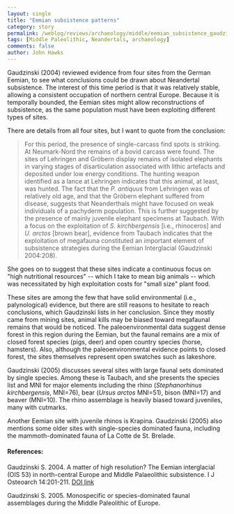 ```yaml
---
layout: single 
title: "Eemian subsistence patterns" 
category: story
permalink: /weblog/reviews/archaeology/middle/eemian_subsistence_gaudzinski_2004.html
tags: [Middle Paleolithic, Neandertals, archaeology] 
comments: false 
author: John Hawks 
---
```



<p>
Gaudzinski (2004) reviewed evidence from four sites from the German Eemian, to see what conclusions could be drawn about Neandertal subsistence. The interest of this time period is that it was relatively stable, allowing a consistent occupation of northern central Europe. Because it is temporally bounded, the Eemian sites might allow reconstructions of subsistence, as the same population must have been exploiting different types of sites. 
</p>

<p>
There are details from all four sites, but I want to quote from the conclusion: 
</p>

<blockquote>For this period, the presence of single-carcass find spots is striking. At Neumark-Nord the remains of a bovid carcass were found. The sites of Lehringen and Gr&ouml;bern display remains of isolated elephants in varying stages of disarticulation associated with lithic artefacts and deposited under low energy conditions. The hunting weapon identified as a lance at Lehringen indicates that this animal, at least, was hunted. The fact that the <i>P. antiquus</i> from Lehringen was of relatively old age, and that the Gr&ouml;bern elephant suffered from disease, suggests that Neanderthals might have focused on weak individuals of a pachyderm population. This is further suggested by the presence of mainly juvenile elephant specimens at Taubach. With a focus on the exploitation of <i>S. kirchbergensis</i> [i.e., rhinoceros] and <i>U. arctos</i> [brown bear], evidence from Taubach indicates that the exploitation of megafauna constituted an important element of subsistence strategies during the Eemian Interglacial (Gaudzinski 2004:208). </blockquote>

<p>
She goes on to suggest that these sites indicate a continuous focus on "high nutritional resources" -- which I take to mean big animals -- which was necessitated by high exploitation costs for "small size" plant food. 
</p>

<p>
These sites are among the few that have solid environmental (i.e., palynological) evidence, but there are still reasons to hesitate to reach conclusions, which Gaudzinski lists in her conclusion. Since they mostly came from mining sites, animal kills may be biased toward megafaunal remains that would be noticed. The paleoenvironmental data suggest dense forest in this region during the Eemian, but the faunal remains are a mix of closed forest species (pigs, deer) and open country species (horse, hamsters). Also, although the paleoenvironmental evidence points to closed forest, the sites themselves represent open swatches such as lakeshore. 
</p>

<p>
Gaudzinski (2005) discusses several sites with large faunal sets dominated by single species. Among these is Taubach, and she presents the species list and MNI for major elements including the rhino (<i>Stephanorhinus kirchbergensis</i>, MNI=76), bear (<i>Ursus arctos</i> MNI=51), bison (MNI=17) and beaver (MNI=10). The rhino assemblage is heavily biased toward juveniles, many with cutmarks. 
</p>

<p>
Another Eemian site with juvenile rhinos is Krapina. Gaudzinski (2005) also mentions some older sites with single-species dominated fauna, including the mammoth-dominated fauna of La Cotte de St. Brelade. 
</p>

<h4>References:</h4>

<p class="cite">Gaudzinski S. 2004. A matter of high resolution? The Eemian interglacial (OIS 53) in north-central Europe and Middle Palaeolithic subsistence. I J Osteoarch 14:201-211. <a href="http://dx.doi.org/10.1002/oa.756">DOI link</a></p>

<p class="cite">Gaudzinski S. 2005. Monospecific or species-dominated faunal assemblages during the Middle Paleolithic of Europe. </p>


